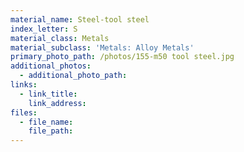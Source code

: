 ```yaml
---
material_name: Steel-tool steel
index_letter: S
material_class: Metals
material_subclass: 'Metals: Alloy Metals'
primary_photo_path: /photos/155-m50 tool steel.jpg
additional_photos:
  - additional_photo_path:
links:
  - link_title:
    link_address:
files:
  - file_name:
    file_path:
---
```



